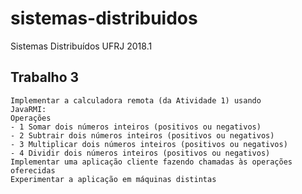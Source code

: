 # sistemas-distribuidos
Sistemas Distribuídos UFRJ 2018.1

## Trabalho 3

```
Implementar a calculadora remota (da Atividade 1) usando
JavaRMI:
Operações
- 1 Somar dois números inteiros (positivos ou negativos)
- 2 Subtrair dois números inteiros (positivos ou negativos)
- 3 Multiplicar dois números inteiros (positivos ou negativos)
- 4 Dividir dois números inteiros (positivos ou negativos)
Implementar uma aplicação cliente fazendo chamadas às operações oferecidas
Experimentar a aplicação em máquinas distintas
```